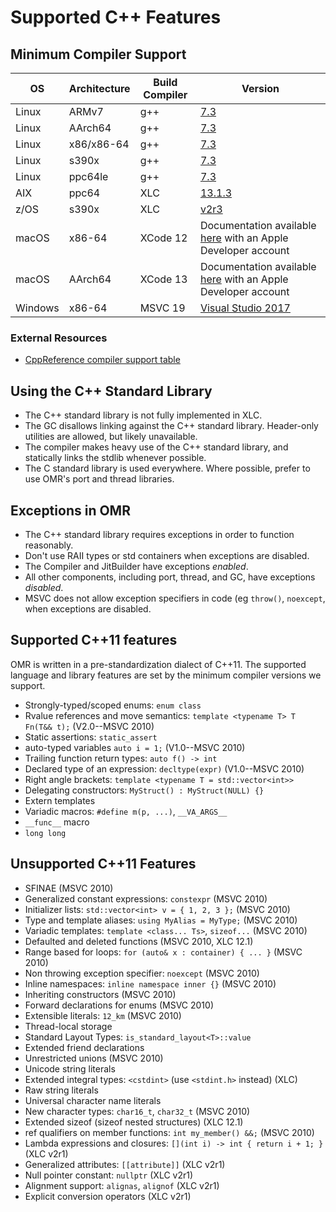 <!--
Copyright IBM Corp. and others 2018

This program and the accompanying materials are made available under
the terms of the Eclipse Public License 2.0 which accompanies this
distribution and is available at https://www.eclipse.org/legal/epl-2.0/
or the Apache License, Version 2.0 which accompanies this distribution and
is available at https://www.apache.org/licenses/LICENSE-2.0.

This Source Code may also be made available under the following
Secondary Licenses when the conditions for such availability set
forth in the Eclipse Public License, v. 2.0 are satisfied: GNU
General Public License, version 2 with the GNU Classpath
Exception [1] and GNU General Public License, version 2 with the
OpenJDK Assembly Exception [2].

[1] https://www.gnu.org/software/classpath/license.html
[2] https://openjdk.org/legal/assembly-exception.html

SPDX-License-Identifier: EPL-2.0 OR Apache-2.0 OR GPL-2.0-only WITH Classpath-exception-2.0 OR GPL-2.0-only WITH OpenJDK-assembly-exception-1.0
-->

# Supported C++ Features

## Minimum Compiler Support

OS      | Architecture | Build Compiler | Version
--------|--------------|----------------|--------
Linux   | ARMv7        | g++            | [7.3](https://gcc.gnu.org/onlinedocs/7.3.0/)
Linux   | AArch64      | g++            | [7.3](https://gcc.gnu.org/onlinedocs/7.3.0/)
Linux   | x86/x86-64   | g++            | [7.3](https://gcc.gnu.org/onlinedocs/7.3.0/)
Linux   | s390x        | g++            | [7.3](https://gcc.gnu.org/onlinedocs/7.3.0/)
Linux   | ppc64le      | g++            | [7.3](https://gcc.gnu.org/onlinedocs/7.3.0/)
AIX     | ppc64        | XLC            | [13.1.3](https://www.ibm.com/docs/en/SSGH3R_13.1.3/com.ibm.compilers.aix.doc/compiler.pdf)
z/OS    | s390x        | XLC            | [v2r3](https://www.ibm.com/docs/en/SSLTBW_2.3.0/pdf/cbcux01_v2r3.pdf)
macOS   | x86-64       | XCode 12       | Documentation available [here](https://developer.apple.com/download/all) with an Apple Developer account
macOS   | AArch64      | XCode 13       | Documentation available [here](https://developer.apple.com/download/all) with an Apple Developer account
Windows | x86-64       | MSVC 19        | [Visual Studio 2017](https://learn.microsoft.com/en-us/cpp/cpp/?view=msvc-170)

### External Resources

* [CppReference compiler support table](https://en.cppreference.com/w/cpp/compiler_support)

## Using the C++ Standard Library

- The C++ standard library is not fully implemented in XLC.
- The GC disallows linking against the C++ standard library. Header-only utilities are allowed, but likely unavailable.
- The compiler makes heavy use of the C++ standard library, and statically links the stdlib whenever possible.
- The C standard library is used everywhere. Where possible, prefer to use OMR's port and thread libraries.

## Exceptions in OMR

- The C++ standard library requires exceptions in order to function reasonably.
- Don't use RAII types or std containers when exceptions are disabled.
- The Compiler and JitBuilder have exceptions *enabled*.
- All other components, including port, thread, and GC, have exceptions *disabled*.
- MSVC does not allow exception specifiers in code (eg `throw()`, `noexcept`, when exceptions are disabled.

## Supported C++11 features

OMR is written in a pre-standardization dialect of C++11.
The supported language and library features are set by the minimum compiler versions we support.

* Strongly-typed/scoped enums: `enum class`
* Rvalue references and move semantics: `template <typename T> T Fn(T&& t);` (V2.0--MSVC 2010)
* Static assertions: `static_assert`
* auto-typed variables `auto i = 1;` (V1.0--MSVC 2010)
* Trailing function return types: `auto f() -> int`
* Declared type of an expression: `decltype(expr)` (V1.0--MSVC 2010)
* Right angle brackets: `template <typename T = std::vector<int>>`
* Delegating constructors: `MyStruct() : MyStruct(NULL) {}`
* Extern templates
* Variadic macros: `#define m(p, ...)`, `__VA_ARGS__`
* `__func__` macro
* `long long`

## Unsupported C++11 Features

* SFINAE (MSVC 2010)
* Generalized constant expressions: `constexpr` (MSVC 2010)
* Initializer lists: `std::vector<int> v = { 1, 2, 3 };` (MSVC 2010)
* Type and template aliases: `using MyAlias = MyType;` (MSVC 2010)
* Variadic templates: `template <class... Ts>`, `sizeof...` (MSVC 2010)
* Defaulted and deleted functions (MSVC 2010, XLC 12.1)
* Range based for loops: `for (auto& x : container) { ... }` (MSVC 2010)
* Non throwing exception specifier: `noexcept` (MSVC 2010)
* Inline namespaces: `inline namespace inner {}` (MSVC 2010)
* Inheriting constructors (MSVC 2010)
* Forward declarations for enums (MSVC 2010)
* Extensible literals: `12_km` (MSVC 2010)
* Thread-local storage
* Standard Layout Types: `is_standard_layout<T>::value`
* Extended friend declarations
* Unrestricted unions (MSVC 2010)
* Unicode string literals
* Extended integral types: `<cstdint>` (use `<stdint.h>` instead) (XLC)
* Raw string literals
* Universal character name literals
* New character types: `char16_t`, `char32_t` (MSVC 2010)
* Extended sizeof (sizeof nested structures) (XLC 12.1)
* ref qualifiers on member functions: `int my_member() &&;` (MSVC 2010)
* Lambda expressions and closures: `[](int i) -> int { return i + 1; }` (XLC v2r1)
* Generalized attributes: `[[attribute]]` (XLC v2r1)
* Null pointer constant: `nullptr` (XLC v2r1)
* Alignment support: `alignas`, `alignof` (XLC v2r1)
* Explicit conversion operators (XLC v2r1)
